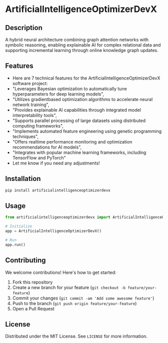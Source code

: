 # ArtificialIntelligenceOptimizerDevX

## Description

A hybrid neural architecture combining graph attention networks with symbolic reasoning, enabling explainable AI for complex relational data and supporting incremental learning through online knowledge graph updates.

## Features

- Here are 7 technical features for the ArtificialIntelligenceOptimizerDevX software project:
- "Leverages Bayesian optimization to automatically tune hyperparameters for deep learning models",
- "Utilizes gradientbased optimization algorithms to accelerate neural network training",
- "Provides explainable AI capabilities through integrated model interpretability tools",
- "Supports parallel processing of large datasets using distributed computing frameworks",
- "Implements automated feature engineering using genetic programming techniques",
- "Offers realtime performance monitoring and optimization recommendations for AI models",
- "Integrates with popular machine learning frameworks, including TensorFlow and PyTorch"
- Let me know if you need any adjustments!
## Installation

```bash
pip install artificialintelligenceoptimizerdevx
```

## Usage

```python
from artificialintelligenceoptimizerdevx import ArtificialIntelligenceOptimizerDevX

# Initialize
app = ArtificialIntelligenceOptimizerDevX()

# Run
app.run()
```

## Contributing

We welcome contributions! Here's how to get started:

1. Fork this repository
2. Create a new branch for your feature (`git checkout -b feature/your-feature`)
3. Commit your changes (`git commit -am 'Add some awesome feature'`)
4. Push to the branch (`git push origin feature/your-feature`)
5. Open a Pull Request

## License

Distributed under the MIT License. See `LICENSE` for more information.
